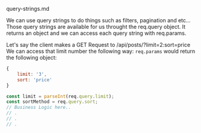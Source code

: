 query-strings.md

We can use query strings to do things such as filters, pagination and etc...
Those query strings are available for us throught the req.query object.
It returns an object and we can access each query string with req.params.<key>

Let's say the client makes a GET Request to /api/posts/?limit=2:sort=price
We can access that limit number the following way:
`req.params` would return the following object:

```JavaScript
{
    limit: '3',
    sort: 'price'
}
```

```JavaScript
const limit = parseInt(req.query.limit);
const sortMethod = req.query.sort;
// Business Logic here..
// .
// .
// .

```

